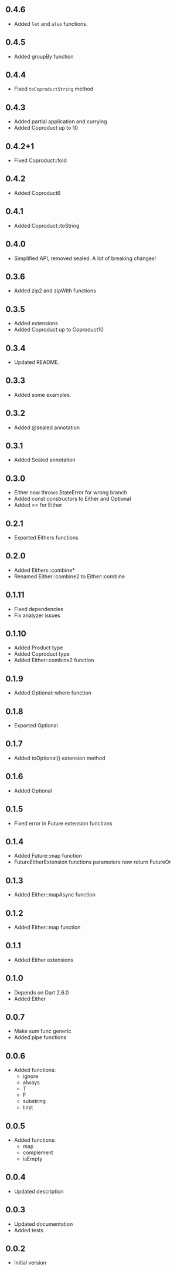 ## 0.4.6
- Added `let` and `also` functions.

## 0.4.5
- Added groupBy function

## 0.4.4
- Fixed `toCoproductString` method

## 0.4.3
- Added partial application and currying
- Added Coproduct up to 10

## 0.4.2+1
- Fixed Coproduct::fold

## 0.4.2
- Added Coproduct6

## 0.4.1
- Added Coproduct::toString

## 0.4.0
- Simplified API, removed sealed. A lot of breaking changes!

## 0.3.6
- Added zip2 and zipWith functions

## 0.3.5
- Added extensions
- Added Coproduct up to Coproduct10

## 0.3.4
- Updated README.

## 0.3.3
- Added some examples.

## 0.3.2
- Added @sealed annotation

## 0.3.1
- Added Sealed annotation

## 0.3.0
- Either now throws StateError for wrong branch
- Added const constructors to Either and Optional
- Added == for Either

## 0.2.1
- Exported Eithers functions

## 0.2.0
- Added Eithers::combine*
- Renamed Either::combine2 to Either::combine

## 0.1.11
- Fixed dependencies
- Fix analyzer issues

## 0.1.10
- Added Product type
- Added Coproduct type
- Added Either::combine2 function

## 0.1.9
- Added Optional::where function

## 0.1.8
- Exported Optional

## 0.1.7
- Added toOptional() extension method

## 0.1.6
- Added Optional

## 0.1.5
- Fixed error in Future<Either> extension functions

## 0.1.4
- Added Future<Either>::map function
- FutureEitherExtension functions parameters now return FutureOr

## 0.1.3
- Added Either::mapAsync function

## 0.1.2
- Added Either::map function

## 0.1.1
- Added Either extensions

## 0.1.0
- Depends on Dart 2.6.0
- Added Either

## 0.0.7
- Make sum func generic
- Added pipe functions

## 0.0.6
- Added functions:
    - ignore
    - always
    - T
    - F
    - substring
    - limit

## 0.0.5
- Added functions:
    - map
    - complement
    - isEmpty

## 0.0.4
- Updated description

## 0.0.3
- Updated documentation
- Added tests

## 0.0.2

- Initial version

